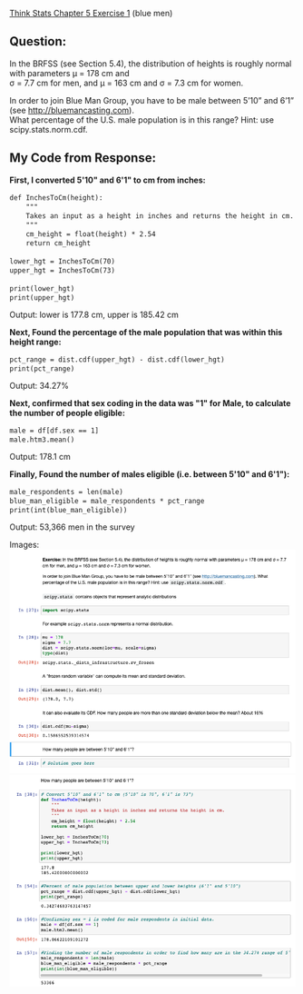 [Think Stats Chapter 5 Exercise 1](http://greenteapress.com/thinkstats2/html/thinkstats2006.html#toc50) (blue men)

## Question:  
In the BRFSS (see Section 5.4), the distribution of heights is roughly normal with parameters μ = 178 cm and   
σ = 7.7 cm for men, and μ = 163 cm and σ = 7.3 cm for women.  

In order to join Blue Man Group, you have to be male between 5’10” and 6’1” (see http://bluemancasting.com).  
What percentage of the U.S. male population is in this range? Hint: use scipy.stats.norm.cdf.  

## My Code from Response:  

**First, I converted 5'10" and 6'1" to cm from inches:**  
```{python}
def InchesToCm(height):  
    """  
    Takes an input as a height in inches and returns the height in cm.  
    """  
    cm_height = float(height) * 2.54  
    return cm_height  

lower_hgt = InchesToCm(70)  
upper_hgt = InchesToCm(73)  

print(lower_hgt)   
print(upper_hgt)  
```
Output: lower is 177.8 cm, upper is 185.42 cm  

**Next, Found the percentage of the male population that was within this height range:**  
```{python}
pct_range = dist.cdf(upper_hgt) - dist.cdf(lower_hgt)  
print(pct_range)  
```
Output: 34.27%  

**Next, confirmed that sex coding in the data was "1" for Male, to calculate the number of people eligible:**  
```{python}
male = df[df.sex == 1]  
male.htm3.mean()
```
Output: 178.1 cm  

**Finally, Found the number of males eligible (i.e. between 5'10" and 6'1"):**  
```{python}
male_respondents = len(male)  
blue_man_eligible = male_respondents * pct_range  
print(int(blue_man_eligible))  
```
Output: 53,366 men in the survey  

Images:  
![](Images/Ch5%20Ex1%20Intial%20Image.png)
![](Images/Ch5%20Ex1%20Final%20Image.png)
